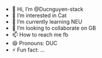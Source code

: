 - 👋 Hi, I’m @Ducnguyen-stack
- 👀 I’m interested in Cat
- 🌱 I’m currently learning NEU
- 💞️ I’m looking to collaborate on GB
- 📫 How to reach me fb
- 😄 Pronouns: DUC
- ⚡ Fun fact: ...

<!---
Ducnguyen-stack/Ducnguyen-stack is a ✨ special ✨ repository because its `README.md` (this file) appears on your GitHub profile.
You can click the Preview link to take a look at your changes.
--->
